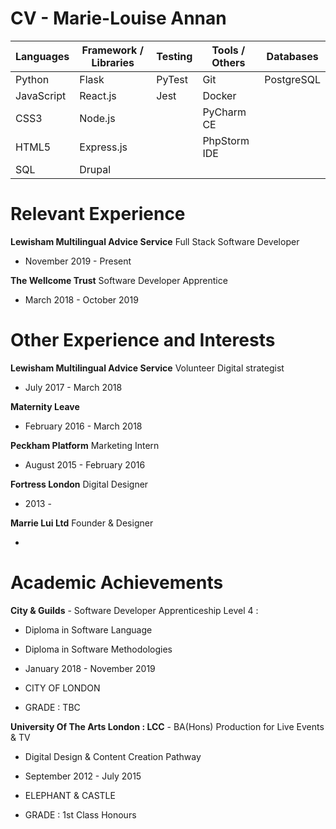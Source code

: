 # CV - Marie-Louise Annan

| Languages  | Framework / Libraries  | Testing  | Tools / Others  | Databases  |
|---|---|---|---|---|
| Python   | Flask  | PyTest  | Git  |  PostgreSQL |
| JavaScript  | React.js  | Jest  | Docker  |   |
| CSS3  | Node.js  |   |PyCharm CE   |   | 
| HTML5  | Express.js  |   |  PhpStorm IDE |   |
| SQL  | Drupal  |   |   |   |

# Relevant Experience

**Lewisham Multilingual Advice Service** Full Stack Software Developer

- November 2019 - Present

**The Wellcome Trust** Software Developer Apprentice

- March 2018 - October 2019

# Other Experience and Interests

**Lewisham Multilingual Advice Service** Volunteer Digital strategist

- July 2017 - March 2018

**Maternity Leave**

- February 2016 - March 2018

**Peckham Platform** Marketing Intern

- August 2015 - February 2016

**Fortress London** Digital Designer

- 2013 - 

**Marrie Lui Ltd** Founder & Designer

- 

# Academic Achievements

**City & Guilds** - Software Developer Apprenticeship Level 4 :
- Diploma in Software Language
- Diploma in Software Methodologies

- January 2018 - November 2019
- CITY OF LONDON
- GRADE : TBC


**University Of The Arts London : LCC** -  BA(Hons) Production for Live Events & TV
- Digital Design & Content Creation Pathway

- September 2012 - July 2015
- ELEPHANT & CASTLE
- GRADE : 1st Class Honours


